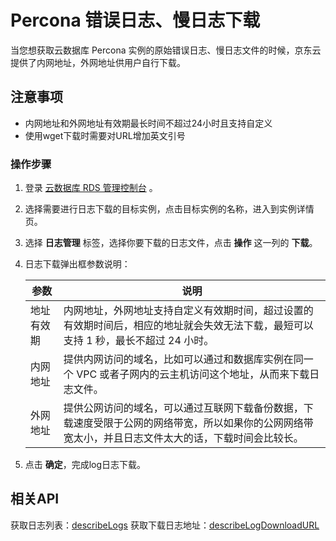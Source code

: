 # Percona 错误日志、慢日志下载
当您想获取云数据库 Percona 实例的原始错误日志、慢日志文件的时候，京东云提供了内网地址，外网地址供用户自行下载。

## 注意事项
* 内网地址和外网地址有效期最长时间不超过24小时且支持自定义
* 使用wget下载时需要对URL增加英文引号

### 操作步骤
1. 登录 [云数据库 RDS 管理控制台](https://rds-console.jdcloud.com/database) 。
2. 选择需要进行日志下载的目标实例，点击目标实例的名称，进入到实例详情页。
3. 选择 **日志管理** 标签，选择你要下载的日志文件，点击 **操作** 这一列的 **下载**。
4. 日志下载弹出框参数说明：

    |参数|说明|
    |--|--|
    |地址有效期|内网地址，外网地址支持自定义有效期时间，超过设置的有效期时间后，相应的地址就会失效无法下载，最短可以支持 1 秒，最长不超过 24 小时。|
    |内网地址|提供内网访问的域名，比如可以通过和数据库实例在同一个 VPC 或者子网内的云主机访问这个地址，从而来下载日志文件。|
    |外网地址|提供公网访问的域名，可以通过互联网下载备份数据，下载速度受限于公网的网络带宽，所以如果你的公网网络带宽太小，并且日志文件太大的话，下载时间会比较长。|
5. 点击 **确定**，完成log日志下载。

## 相关API
获取日志列表：[describeLogs](https://docs.jdcloud.com/cn/rds/api/describelogdownloadurl)
获取下载日志地址：[describeLogDownloadURL](https://docs.jdcloud.com/cn/rds/api/describelogdownloadurl)
